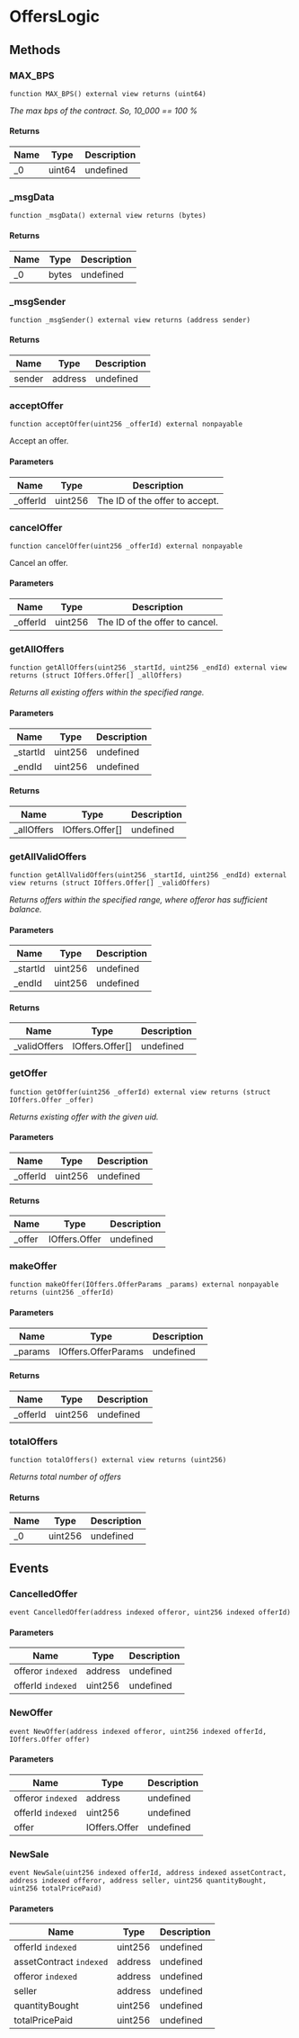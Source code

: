 # OffersLogic









## Methods

### MAX_BPS

```solidity
function MAX_BPS() external view returns (uint64)
```



*The max bps of the contract. So, 10_000 == 100 %*


#### Returns

| Name | Type | Description |
|---|---|---|
| _0 | uint64 | undefined |

### _msgData

```solidity
function _msgData() external view returns (bytes)
```






#### Returns

| Name | Type | Description |
|---|---|---|
| _0 | bytes | undefined |

### _msgSender

```solidity
function _msgSender() external view returns (address sender)
```






#### Returns

| Name | Type | Description |
|---|---|---|
| sender | address | undefined |

### acceptOffer

```solidity
function acceptOffer(uint256 _offerId) external nonpayable
```

Accept an offer.



#### Parameters

| Name | Type | Description |
|---|---|---|
| _offerId | uint256 | The ID of the offer to accept. |

### cancelOffer

```solidity
function cancelOffer(uint256 _offerId) external nonpayable
```

Cancel an offer.



#### Parameters

| Name | Type | Description |
|---|---|---|
| _offerId | uint256 | The ID of the offer to cancel. |

### getAllOffers

```solidity
function getAllOffers(uint256 _startId, uint256 _endId) external view returns (struct IOffers.Offer[] _allOffers)
```



*Returns all existing offers within the specified range.*

#### Parameters

| Name | Type | Description |
|---|---|---|
| _startId | uint256 | undefined |
| _endId | uint256 | undefined |

#### Returns

| Name | Type | Description |
|---|---|---|
| _allOffers | IOffers.Offer[] | undefined |

### getAllValidOffers

```solidity
function getAllValidOffers(uint256 _startId, uint256 _endId) external view returns (struct IOffers.Offer[] _validOffers)
```



*Returns offers within the specified range, where offeror has sufficient balance.*

#### Parameters

| Name | Type | Description |
|---|---|---|
| _startId | uint256 | undefined |
| _endId | uint256 | undefined |

#### Returns

| Name | Type | Description |
|---|---|---|
| _validOffers | IOffers.Offer[] | undefined |

### getOffer

```solidity
function getOffer(uint256 _offerId) external view returns (struct IOffers.Offer _offer)
```



*Returns existing offer with the given uid.*

#### Parameters

| Name | Type | Description |
|---|---|---|
| _offerId | uint256 | undefined |

#### Returns

| Name | Type | Description |
|---|---|---|
| _offer | IOffers.Offer | undefined |

### makeOffer

```solidity
function makeOffer(IOffers.OfferParams _params) external nonpayable returns (uint256 _offerId)
```





#### Parameters

| Name | Type | Description |
|---|---|---|
| _params | IOffers.OfferParams | undefined |

#### Returns

| Name | Type | Description |
|---|---|---|
| _offerId | uint256 | undefined |

### totalOffers

```solidity
function totalOffers() external view returns (uint256)
```



*Returns total number of offers*


#### Returns

| Name | Type | Description |
|---|---|---|
| _0 | uint256 | undefined |



## Events

### CancelledOffer

```solidity
event CancelledOffer(address indexed offeror, uint256 indexed offerId)
```





#### Parameters

| Name | Type | Description |
|---|---|---|
| offeror `indexed` | address | undefined |
| offerId `indexed` | uint256 | undefined |

### NewOffer

```solidity
event NewOffer(address indexed offeror, uint256 indexed offerId, IOffers.Offer offer)
```





#### Parameters

| Name | Type | Description |
|---|---|---|
| offeror `indexed` | address | undefined |
| offerId `indexed` | uint256 | undefined |
| offer  | IOffers.Offer | undefined |

### NewSale

```solidity
event NewSale(uint256 indexed offerId, address indexed assetContract, address indexed offeror, address seller, uint256 quantityBought, uint256 totalPricePaid)
```





#### Parameters

| Name | Type | Description |
|---|---|---|
| offerId `indexed` | uint256 | undefined |
| assetContract `indexed` | address | undefined |
| offeror `indexed` | address | undefined |
| seller  | address | undefined |
| quantityBought  | uint256 | undefined |
| totalPricePaid  | uint256 | undefined |



